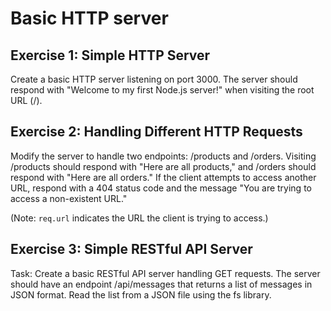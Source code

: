 # Basic HTTP server

## Exercise 1: Simple HTTP Server

Create a basic HTTP server listening on port 3000. The server should respond with "Welcome to my first Node.js server!" when visiting the root URL (/).

## Exercise 2: Handling Different HTTP Requests

Modify the server to handle two endpoints: /products and /orders. Visiting /products should respond with "Here are all products," and /orders should respond with "Here are all orders." If the client attempts to access another URL, respond with a 404 status code and the message "You are trying to access a non-existent URL."

(Note: `req.url` indicates the URL the client is trying to access.)

## Exercise 3: Simple RESTful API Server

Task: Create a basic RESTful API server handling GET requests. The server should have an endpoint /api/messages that returns a list of messages in JSON format. Read the list from a JSON file using the fs library.
